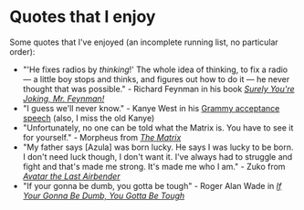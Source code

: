 # Quotes that I enjoy

Some quotes that I've enjoyed (an incomplete running list, no particular order):
- "'He fixes radios by _thinking_!' The whole idea of thinking, to fix a radio — a little boy stops and thinks, and figures out how to do it — he never thought that was possible." - Richard Feynman in his book [_Surely You're Joking, Mr. Feynman!_](https://www.cs.cmu.edu/~pattis/misc/feynman.pdf)
- "I guess we'll never know." - Kanye West in his [Grammy acceptance speech](https://youtu.be/nF1OrI79oIE?si=HBrP9HZxa-ws6Cye) (also, I miss the old Kanye)
- "Unfortunately, no one can be told what the Matrix is. You have to see it for yourself." - Morpheus from [_The Matrix_](https://en.wikipedia.org/wiki/The_Matrix)
- "My father says \[Azula\] was born lucky. He says I was lucky to be born. I don't need luck though, I don't want it. I've always had to struggle and fight and that's made me strong. It's made me who I am." - Zuko from [_Avatar the Last Airbender_](https://en.wikipedia.org/wiki/Avatar:_The_Last_Airbender)
- "If your gonna be dumb, you gotta be tough" - Roger Alan Wade in [_If Your Gonna Be Dumb, You Gotta Be Tough_](https://open.spotify.com/track/1jFqNxoIpLHkor2pGQiaDu?si=03c2b22abb9c4c3d)
